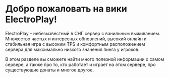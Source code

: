 # Добро пожаловать на вики ElectroPlay!

ElectroPlay – небезызвестный в СНГ сервер с ванильным выживанием. Множество частых и интересных обновлений, высокий онлайн и стабильная игра с высоким TPS и комфортным расположением сервера для максимально низкого значения пинга у игроков.

В этом разделе вы сможете найти много полезной информации о самом сервере, а также про то, кто работает и играет на этом сервере, про существующие донаты и многое другое.
